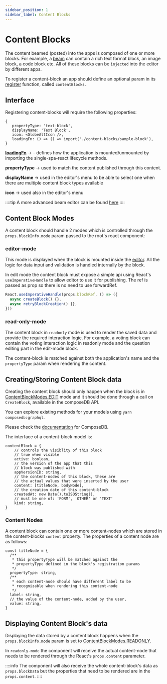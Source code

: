 ```yaml
---
sidebar_position: 1
sidebar_label: Content Blocks
---
```


# Content Blocks

The content beamed (posted) into the apps is composed of one or more blocks. For example, a [beam](../glossary#beam) can contain a rich text format block, an image block,
a code block etc. All of these blocks can be `injected` into the editor by different apps.

To register a content-block an app should define an optional param in its [register](https://github.com/AKASHAorg/akasha-core/blob/4f5934e4b3aef6b1920af1d196e372e5c75afe24/extensions/apps/antenna/src/index.tsx#L74) function, called `contentBlocks`.

## Interface

Registering content-blocks will require the following properties:

```
{
   propertyType: 'text-block',
   displayName: 'Text Block',
   icon: <GlobeAltIcon />,
   loadingFn: () => () => import('./content-blocks/sample-block'),
}
```

**[loadingFn](./loading_function.md)** -> - defines how the application is mounted/unmounted by importing the single-spa-react lifecycle methods.

**propertyType** -> used to match the content published through this content.

**displayName** -> used in the editor's menu to be able to select one when there are multiple content block types available

**icon** -> used also in the editor's menu

::::tip
A more advanced beam editor can be found [here](https://github.com/AKASHAorg/akasha-core/blob/next/extensions/apps/antenna/src/extensions/beam-editor/beam-editor.tsx)
::::

## Content Block Modes

A content block should handle 2 modes which is controlled through the `props.blockInfo.mode` param passed to the root's react component:

### editor-mode

This mode is displayed when the block is mounted inside the [editor](./editor.md). All the logic for data input and validation is handled internally by the block.

In edit mode the content block must expose a simple api using React's `useImperativeHandle` to allow editor to use it for publishing. The ref is passed as prop so there is no need to use forwardRef.

```ts
React.useImperativeHandle(props.blockRef, () => ({
  async createBlock() {},
  async retryBlockCreation() {},
}))
```

### read-only-mode

The content block in `readonly` mode is used to render the saved data and provide the required interaction logic. For example, a voting block can contain the voting interaction logic in readonly mode and the question editing part in the
edit-mode block.

The content-block is matched against both the application's name and the `propertyType` param when rendering the content.

## Creating/Storing Content Block data
Creating the content block should only happen when the block is in [ContentBlockModes.EDIT](https://github.com/AKASHAorg/akasha-core/blob/next/libs/typings/src/ui/editor-blocks.ts) mode and it should be done through a call on `CreateBlock`, available in the composeDB API.

You can explore existing methods for your models using `yarn composedb:graphql`.

Please check the [documentation](https://developers.ceramic.network/docs/composedb/getting-started) for ComposeDB.

The interface of a content-block model is:

```tsx
contentBlock = {
    // controls the visiblity of this block
    // true when visible
    active: boolean,
    // the version of the app that this
    // block was published with
    appVersionID: string,
    // the content-nodes of this block, these are
    // the actual values that were inserted by the user
    content: [titleNode, bodyNode],
    // the creation date of this content-block
    createdAt: new Date().toISOString(),
    // must be one of: 'FORM', 'OTHER' or 'TEXT'
    kind: string,
}
```

### Content Nodes
A content block can contain one or more content-nodes which are stored in the content-blocks `content` property. The properties of a content node are as follows:

```tsx
const titleNode = {
  /**
   * this propertyType will be matched against the
   * propertyType defined in the block's registration params
   */
  propertyType: string,
  /**
   * each content-node should have different label to be
   * recognizable when rendering this content-node
   */
  label: string,
  // the value of the content-node, added by the user,
  value: string,
}
```

## Displaying Content Block's data

Displaying the data stored by a content block happens when the `props.blockInfo.mode` param is set to [ContentBlockModes.READONLY](https://github.com/AKASHAorg/akasha-core/blob/next/libs/typings/src/ui/editor-blocks.ts).

In `readonly-mode` the component will receive the actual content-node that needs to be rendered through the React's `props.content` parameter.

::::info
The component will also receive the whole content-block's data as `props.blockData` but the properties that need to be rendered are in the `props.content`.
::::
